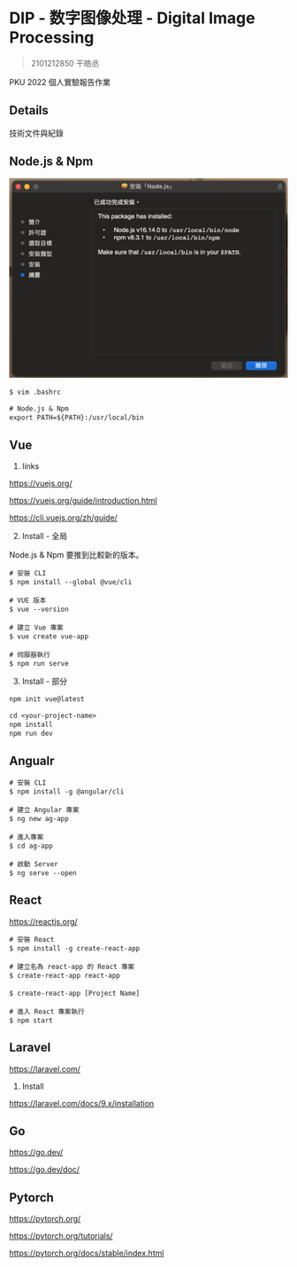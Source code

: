 # DIP - 数字图像处理 - Digital Image Processing

> 2101212850 干皓丞

PKU 2022 個人實驗報告作業

## Details

技術文件與紀錄

## Node.js & Npm


![](node-install.png)

```
$ vim .bashrc 
```

```
# Node.js & Npm
export PATH=${PATH}:/usr/local/bin
```

## Vue

1. links

https://vuejs.org/

https://vuejs.org/guide/introduction.html

https://cli.vuejs.org/zh/guide/


2. Install - 全局

Node.js & Npm 要推到比較新的版本。

```
# 安裝 CLI
$ npm install --global @vue/cli

# VUE 版本
$ vue --version

# 建立 Vue 專案
$ vue create vue-app

# 伺服器執行
$ npm run serve
```

3. Install - 部分

```
npm init vue@latest
```

```
cd <your-project-name>
npm install
npm run dev
```

## Angualr

```
# 安裝 CLI
$ npm install -g @angular/cli

# 建立 Angular 專案
$ ng new ag-app

# 進入專案
$ cd ag-app

# 啟動 Server
$ ng serve --open
```


## React

https://reactjs.org/

```
# 安裝 React
$ npm install -g create-react-app

# 建立名為 react-app 的 React 專案
$ create-react-app react-app

$ create-react-app [Project Name]

# 進入 React 專案執行
$ npm start
```

## Laravel

https://laravel.com/


1. Install

https://laravel.com/docs/9.x/installation



## Go

https://go.dev/

https://go.dev/doc/


## Pytorch

https://pytorch.org/

https://pytorch.org/tutorials/

https://pytorch.org/docs/stable/index.html







